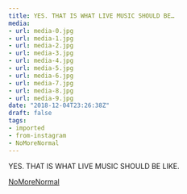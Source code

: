 ```yaml
---
title: YES. THAT IS WHAT LIVE MUSIC SHOULD BE…
media:
- url: media-0.jpg
- url: media-1.jpg
- url: media-2.jpg
- url: media-3.jpg
- url: media-4.jpg
- url: media-5.jpg
- url: media-6.jpg
- url: media-7.jpg
- url: media-8.jpg
- url: media-9.jpg
date: "2018-12-04T23:26:38Z"
draft: false
tags:
- imported
- from-instagram
- NoMoreNormal
---
```

YES. THAT IS WHAT LIVE MUSIC SHOULD BE LIKE.



[NoMoreNormal](/tags/NoMoreNormal)
